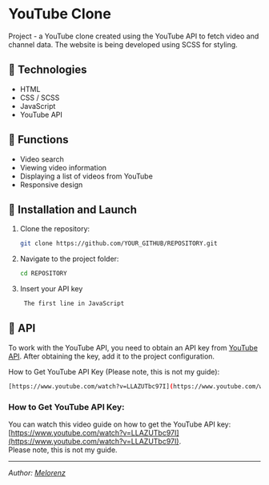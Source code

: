 # YouTube Clone

Project - a YouTube clone created using the YouTube API to fetch video and channel data. The website is being developed using SCSS for styling.

## 🚀 Technologies
- HTML
- CSS / SCSS
- JavaScript
- YouTube API

## 📌 Functions
- Video search
- Viewing video information
- Displaying a list of videos from YouTube
- Responsive design

## 🔧 Installation and Launch
1. Clone the repository:
   ```sh
   git clone https://github.com/YOUR_GITHUB/REPOSITORY.git
   ```
2. Navigate to the project folder:
   ```sh
   cd REPOSITORY
   ```
3. Insert your API key
   ```sh
    The first line in JavaScript
   ```

## 📜 API
To work with the YouTube API, you need to obtain an API key from [YouTube API](https://developers.google.com/youtube/v3/getting-started?hl=ru). After obtaining the key, add it to the project configuration.

How to Get YouTube API Key (Please note, this is not my guide):
   ```sh
   [https://www.youtube.com/watch?v=LLAZUTbc97I](https://www.youtube.com/watch?v=LLAZUTbc97I)
   ```
### How to Get YouTube API Key: <br>
You can watch this video guide on how to get the YouTube API key: <br>
[https://www.youtube.com/watch?v=LLAZUTbc97I](https://www.youtube.com/watch?v=LLAZUTbc97I). <br>
Please note, this is not my guide.


---
_Author: [Melorenz](https://github.com/melorenzz)_
